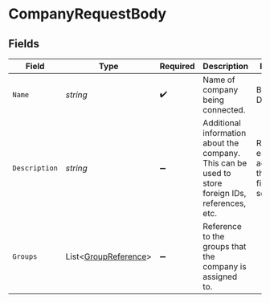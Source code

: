 # CompanyRequestBody


## Fields

| Field                                                                                             | Type                                                                                              | Required                                                                                          | Description                                                                                       | Example                                                                                           |
| ------------------------------------------------------------------------------------------------- | ------------------------------------------------------------------------------------------------- | ------------------------------------------------------------------------------------------------- | ------------------------------------------------------------------------------------------------- | ------------------------------------------------------------------------------------------------- |
| `Name`                                                                                            | *string*                                                                                          | :heavy_check_mark:                                                                                | Name of company being connected.                                                                  | Bank of Dave                                                                                      |
| `Description`                                                                                     | *string*                                                                                          | :heavy_minus_sign:                                                                                | Additional information about the company. This can be used to store foreign IDs, references, etc. | Requested early access to the new financing scheme.                                               |
| `Groups`                                                                                          | List<[GroupReference](../../Models/Components/GroupReference.md)>                                 | :heavy_minus_sign:                                                                                | Reference to the groups that the company is assigned to.                                          |                                                                                                   |